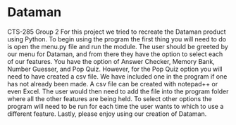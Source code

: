 # Dataman
CTS-285 Group 2
For this project we tried to recreate the Dataman product using Python. 
To begin using the program the first thing you will need to do is open the menu.py file and run the module. 
The user should be greeted by our menu for Dataman, and from there they have the option to select each of our features.
You have the option of Answer Checker, Memory Bank, Number Guesser, and Pop Quiz. 
However, for the Pop Quiz option you will need to have created a csv file. We have included one in the program if one has not already been made.
A csv file can be created with notepad++ or even Excel. The user would then need to add the file into the program folder where all the other features are being held.
To select other options the program will need to be run for each time the user wants to which to use a different feature.
Lastly, please enjoy using our creation of Dataman.
